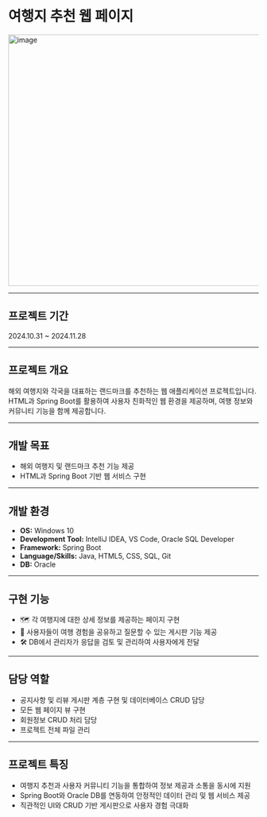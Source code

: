 # 여행지 추천 웹 페이지

<img width="1053" height="506" alt="image" src="https://github.com/user-attachments/assets/2a02ea28-a43e-4f6c-b00c-632dcc20ba9a" />

---

## 프로젝트 기간
2024.10.31 ~ 2024.11.28

---

## 프로젝트 개요
해외 여행지와 각국을 대표하는 랜드마크를 추천하는 웹 애플리케이션 프로젝트입니다.  
HTML과 Spring Boot를 활용하여 사용자 친화적인 웹 환경을 제공하며, 여행 정보와 커뮤니티 기능을 함께 제공합니다.

---

## 개발 목표
- 해외 여행지 및 랜드마크 추천 기능 제공  
- HTML과 Spring Boot 기반 웹 서비스 구현  

---

## 개발 환경
- **OS:** Windows 10  
- **Development Tool:** IntelliJ IDEA, VS Code, Oracle SQL Developer  
- **Framework:** Spring Boot  
- **Language/Skills:** Java, HTML5, CSS, SQL, Git  
- **DB:** Oracle  

---

## 구현 기능
- 🗺️ 각 여행지에 대한 상세 정보를 제공하는 페이지 구현  
- 💬 사용자들이 여행 경험을 공유하고 질문할 수 있는 게시판 기능 제공  
- 🛠️ DB에서 관리자가 응답을 검토 및 관리하여 사용자에게 전달  

---

## 담당 역할
- 공지사항 및 리뷰 게시판 계층 구현 및 데이터베이스 CRUD 담당  
- 모든 웹 페이지 뷰 구현  
- 회원정보 CRUD 처리 담당  
- 프로젝트 전체 파일 관리  

---

## 프로젝트 특징
- 여행지 추천과 사용자 커뮤니티 기능을 통합하여 정보 제공과 소통을 동시에 지원  
- Spring Boot와 Oracle DB를 연동하여 안정적인 데이터 관리 및 웹 서비스 제공  
- 직관적인 UI와 CRUD 기반 게시판으로 사용자 경험 극대화
